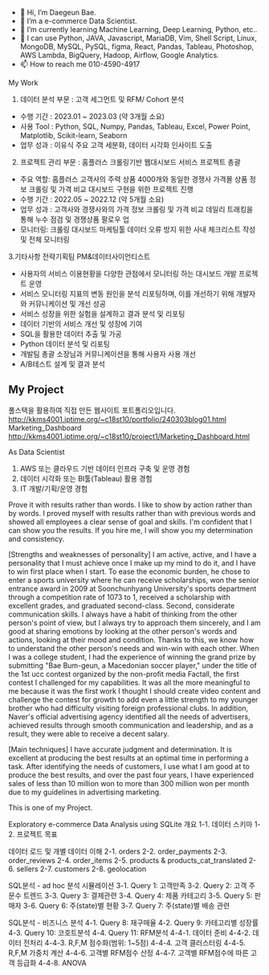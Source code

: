 - 👋 Hi, I’m Daegeun Bae.
- 👀 I’m a e-commerce Data Scientist.
- 🌱 I’m currently learning Machine Learning, Deep Learning, Python, etc..
- 👋 I can use Python, JAVA, Javascript, MariaDB, Vim, Shell Script, Linux, MongoDB, MySQL, PySQL, figma, React, Pandas, Tableau, Photoshop, AWS Lambda, BigQuery, Hadoop, Airflow, Google Analytics.
- 📫 How to reach me 010-4590-4917

My Work
1. 데이터 분석 부문 : 고객 세그먼트 및 RFM/ Cohort 분석
- 수행 기간 : 2023.01 ~ 2023.03 (약 3개월 소요)
- 사용 Tool : Python, SQL, Numpy, Pandas, Tableau, Excel, Power Point, Matplotlib, Scikit-learn, Seaborn
- 업무 성과 : 이유식 주요 고객 세분화, 데이터 시각화 인사이트 도출 

2. 프로젝트 관리 부문 : 홈플러스 크롤링기반 웹대시보드 서비스 프로젝트 총괄
- 주요 역할: 홈플러스 고객사의 주력 상품 4000개와 동일한 경쟁사 가격몰 상품 정보 크롤링 및 가격 비교 대시보드 구현을 위한 프로젝트 진행
- 수행 기간 : 2022.05 ~ 2022.12 (약 5개월 소요)
- 업무 성과 :  고객사와 경쟁사와의 가격 정보 크롤링 및 가격 비교 데일리 트래킹을 통해 누수 점검 및 경쟁상품 팔로우 업
- 모니터링: 크롤링 대시보드 마케팅툴 데이터 오류 방지 위한 사내 체크리스트 작성 및 전체 모니터링

3.기타사항
전략기획팀 PM&데이터사이언티스트 
- 사용자의 서비스 이용현황을 다양한 관점에서 모니터링 하는 대시보드 개발 프로젝트 운영 
- 서비스 모니터링 지표의 변동 원인을 분석 리포팅하며, 이를 개선하기 위해 개발자와 커뮤니케이션 및 개선 성공 
- 서비스 성장을 위한 실험을 설계하고 결과 분석 및 리포팅 
- 데이터 기반의 서비스 개선 및 성장에 기여 
- SQL을 활용한 데이터 추출 및 가공 
- Python 데이터 분석 및 리포팅 
- 개발팀 총괄 소장님과 커뮤니케이션을 통해 사용자 사용 개선 
- A/B테스트 설계 및 결과 분석

My Project
- 
풀스택을 활용하여 직접 만든 웹사이트 포트폴리오입니다.
http://kkms4001.iptime.org/~c18st10/portfolio/240303blog01.html
Marketing_Dashboard
http://kkms4001.iptime.org/~c18st10/project1/Marketing_Dashboard.html

As Data Scientist
1) AWS 또는 클라우드 기반 데이터 인프라 구축 및 운영 경험
2) 데이터 시각화 또는 BI툴(Tableau) 활용 경험
3) IT 개발/기획/운영 경험

Prove it with results rather than words.
I like to show by action rather than by words. I proved myself with results rather than with previous words and showed all employees a clear sense of goal and skills. 
I'm confident that I can show you the results. If you hire me, I will show you my determination and consistency.

[Strengths and weaknesses of personality]
I am active, active, and I have a personality that I must achieve once I make up my mind to do it, and I have to win first place when I start. 
To ease the economic burden, he chose to enter a sports university where he can receive scholarships, won the senior entrance award in 2009 at Soonchunhyang University's sports department through a competition rate of 1073 to 1, received a scholarship with excellent grades, and graduated second-class.
Second, considerate communication skills. 
I always have a habit of thinking from the other person's point of view, but I always try to approach them sincerely, and I am good at sharing emotions by looking at the other person's words and actions, looking at their mood and condition. Thanks to this, we know how to understand the other person's needs and win-win with each other. When I was a college student, I had the experience of winning the grand prize by submitting "Bae Bum-geun, a Macedonian soccer player," under the title of the 1st ucc contest organized by the non-profit media Factall, the first contest I challenged for my capabilities. It was all the more meaningful to me because it was the first work I thought I should create video content and challenge the contest for growth to add even a little strength to my younger brother who had difficulty visiting foreign professional clubs.
In addition, Naver's official advertising agency identified all the needs of advertisers, achieved results through smooth communication and leadership, and as a result, they were able to receive a decent salary.

[Main techniques]
I have accurate judgment and determination. It is excellent at producing the best results at an optimal time in performing a task. After identifying the needs of customers, 
I use what I am good at to produce the best results, and over the past four years, 
I have experienced sales of less than 10 million won to more than 300 million won per month due to my guidelines in advertising marketing.

This is one of my Project.

Exploratory e-commerce Data Analysis using SQLite
개요
1-1. 데이터 스키마
1-2. 프로젝트 목표

데이터 로드 및 개별 데이터 이해
2-1. orders
2-2. order_payments
2-3. order_reviews
2-4. order_items
2-5. products & products_cat_translated
2-6. sellers
2-7. customers
2-8. geolocation

SQL분석 - ad hoc 분석 시뮬레이션
3-1. Query 1: 고객만족
3-2. Query 2: 고객 주문수 트렌드
3-3. Query 3: 결제관련
3-4. Query 4: 제품 카테고리
3-5. Query 5: 판매자
3-6. Query 6: 주(state)별 현황
3-7. Query 7: 주(state)별 배송 관련

SQL분석 - 비즈니스 분석
4-1. Query 8: 재구매율
4-2. Query 9: 카테고리별 성장률
4-3. Query 10: 코호트분석
4-4. Query 11: RFM분석
4-4-1. 데이터 준비
4-4-2. 데이터 전처리
4-4-3. R,F,M 점수화(범위: 1~5점)
4-4-4. 고객 클러스터링
4-4-5. R,F,M 가중치 계산
4-4-6. 고객별 RFM점수 산정
4-4-7. 고객별 RFM점수에 따른 고객 등급화
4-4-8. ANOVA

